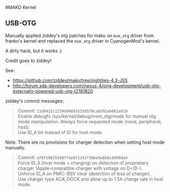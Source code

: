 #MAKO Kernel

## USB-OTG

Manually applied ziddey's otg patches for mako on `msm_otg` driver from franko's kernel and replaced the `msm_otg` driver in CyanogenMod's kernel.

A dirty hack, but it works :)

Credit goes to ziddey!

See:
 
 * https://github.com/ziddey/mako/tree/nightlies-4.3-JSS
 * http://forum.xda-developers.com/nexus-4/orig-development/usb-otg-externally-powered-usb-otg-t2181820

ziddey's commit messages:

>Commit: `11d942511239dd4093533d578cab592ab601e019`  
Enable debugfs /sys/kernel/debug/msm_otg/mode for manual otg mode manipulation.
Always force requested mode (none, peripheral, host).  
Use ID_A bit instead of ID for host mode.

Note: There are no provisions for charger detection when setting host mode manually.

>Commit: `a78f59835568ffde6f1242f36be9a8b8c8d99da4`  
Force ID_A (host mode + charging) on detection of proprietary charger (Apple-compatible charger with voltage on D+/D-).  
Unforce ID_A on PMIC: BSV clear (detection of loss of charger).  
Use charger type ACA_DOCK and allow up to 1.5A charge rate in host mode.
